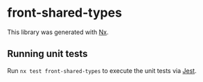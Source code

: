 # front-shared-types

This library was generated with [Nx](https://nx.dev).

## Running unit tests

Run `nx test front-shared-types` to execute the unit tests via [Jest](https://jestjs.io).
